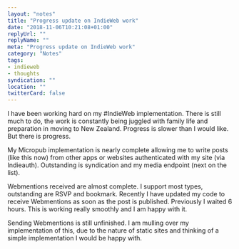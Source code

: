 ```yaml
---
layout: "notes"
title: "Progress update on IndieWeb work"
date: "2018-11-06T10:21:08+01:00"
replyUrl: ""
replyName: ""
meta: "Progress update on IndieWeb work"
category: "Notes"
tags:
- indieweb
- thoughts
syndication: ""
location: ""
twitterCard: false
---
```

I have been working hard on my #IndieWeb implementation. There is still much to do, the work is constantly being juggled with family life and preparation in moving to New Zealand. Progress is slower than I would like. But there is progress.

My Micropub implementation is nearly complete allowing me to write posts (like this now) from other apps or websites authenticated with my site (via Indieauth). Outstanding is syndication and my media endpoint (next on the list).

Webmentions received are almost complete. I support most types, outstanding are RSVP and bookmark. Recently I have updated my code to receive Webmentions as soon as the post is published. Previously I waited 6 hours. This is working really smoothly and I am happy with it.

Sending Webmentions is still unfinished. I am mulling over my implementation of this, due to the nature of static sites and thinking of a simple implementation I would be happy with.

